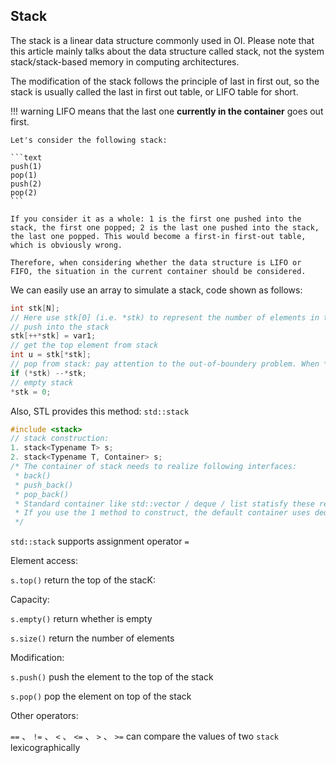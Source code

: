 ## Stack

The stack is a linear data structure commonly used in OI. Please note that this article mainly talks about the data structure called stack, not the system stack/stack-based memory in computing architectures.

The modification of the stack follows the principle of last in first out, so the stack is usually called the last in first out table, or LIFO table for short.

!!! warning
    LIFO means that the last one **currently in the container** goes out first.
    
    Let's consider the following stack:
    
    ```text
    push(1)
    pop(1)
    push(2)
    pop(2)
    ```
    
    If you consider it as a whole: 1 is the first one pushed into the stack, the first one popped; 2 is the last one pushed into the stack, the last one popped. This would become a first-in first-out table, which is obviously wrong.
    
    Therefore, when considering whether the data structure is LIFO or FIFO, the situation in the current container should be considered.

We can easily use an array to simulate a stack, code shown as follows:

```cpp
int stk[N];
// Here use stk[0] (i.e. *stk) to represent the number of elements in the stack, and it is also the index on the top of the stack
// push into the stack
stk[++*stk] = var1;
// get the top element from stack
int u = stk[*stk];
// pop from stack: pay attention to the out-of-boundery problem. When *stk == 0, it can no longer be popped
if (*stk) --*stk;
// empty stack
*stk = 0;
```

Also, STL provides this method: `std::stack` 

```cpp
#include <stack>
// stack construction:
1. stack<Typename T> s;
2. stack<Typename T, Container> s;
/* The container of stack needs to realize following interfaces:
 * back()
 * push_back()
 * pop_back()
 * Standard container like std::vector / deque / list statisfy these requirements
 * If you use the 1 method to construct, the default container uses deque
 */
```

 `std::stack` supports assignment operator `=` 

Element access:

 `s.top()` return the top of the stacK:

Capacity:

 `s.empty()` return whether is empty

 `s.size()` return the number of elements

Modification:

 `s.push()` push the element to the top of the stack

 `s.pop()` pop the element on top of the stack

Other operators:

 `==` 、 `!=` 、 `<` 、 `<=` 、 `>` 、 `>=` can compare the values of two `stack` lexicographically
